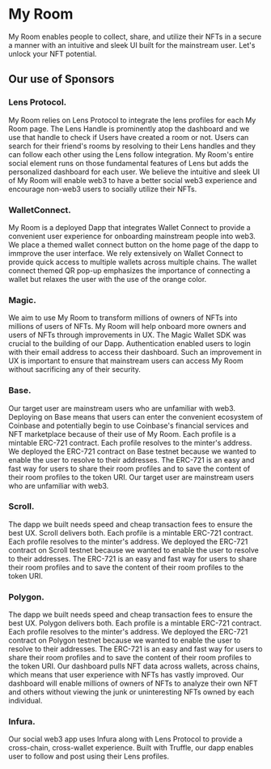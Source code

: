# My Room

My Room enables people to collect, share, and utilize their NFTs in a secure a manner with an intuitive and sleek UI built for the mainstream user. Let's unlock your NFT potential. 

## Our use of Sponsors 

### Lens Protocol. 
My Room relies on Lens Protocol to integrate the lens profiles for each My Room page. The Lens Handle is prominently atop the dashboard and we use that handle to check if Users have created a room or not. Users can search for their friend's rooms by resolving to their Lens handles and they can follow each other using the Lens follow integration. My Room's entire social element runs on those fundamental features of Lens but adds the personalized dashboard for each user. We believe the intuitive and sleek UI of My Room will enable web3 to have a better social web3 experience and encourage non-web3 users to socially utilize their NFTs.

### WalletConnect. 
My Room is a deployed Dapp that integrates Wallet Connect to provide a convenient user experience for onboarding mainstream people into web3. We place a themed wallet connect button on the home page of the dapp to immprove the user interface. We rely extensively on Wallet Connect to provide quick access to multiple wallets across multiple chains. The wallet connect themed QR pop-up emphasizes the importance of connecting a wallet but relaxes the user with the use of the orange color. 

### Magic.
We aim to use My Room to transform millions of owners of NFTs into millions of users of NFTs. My Room will help onboard more owners and users of NFTs through improvements in UX. The Magic Wallet SDK was crucial to the building of our Dapp. Authentication enabled users to login with their email address to access their dashboard. Such an improvement in UX is important to ensure that  mainstream users can access My Room without sacrificing any of their security. 

### Base.
Our target user are mainstream users who are unfamiliar with web3. Deploying on Base means that users can enter the convenient ecosystem of Coinbase and potentially begin to use Coinbase's financial services and NFT marketplace because of their use of My Room. Each profile is a mintable ERC-721 contract. Each profile resolves to the minter's address. We deployed the ERC-721 contract on Base testnet because we wanted to enable the user to resolve to their addresses. The ERC-721 is an easy and fast way for users to share their room profiles and to save the content of their room profiles to the token URI. Our target user are mainstream users who are unfamiliar with web3. 

### Scroll.
The dapp we built needs speed and cheap transaction fees to ensure the best UX. Scroll delivers both. Each profile is a mintable ERC-721 contract. Each profile resolves to the minter's address. We deployed the ERC-721 contract on Scroll testnet because we wanted to enable the user to resolve to their addresses. The ERC-721 is an easy and fast way for users to share their room profiles and to save the content of their room profiles to the token URI. 

### Polygon.
The dapp we built needs speed and cheap transaction fees to ensure the best UX. Polygon delivers both. Each profile is a mintable ERC-721 contract. Each profile resolves to the minter's address. We deployed the ERC-721 contract on Polygon testnet because we wanted to enable the user to resolve to their addresses. The ERC-721 is an easy and fast way for users to share their room profiles and to save the content of their room profiles to the token URI. Our dashboard pulls NFT data across wallets, across chains, which means that user experience with NFTs has vastly improved. Our dashboard will enable millions of owners of NFTs to analyze their own NFT and others without viewing the junk or uninteresting NFTs owned by each individual. 

### Infura.
Our social web3 app uses Infura along with Lens Protocol to provide a cross-chain, cross-wallet experience. Built with Truffle, our dapp enables user to follow and post using their Lens profiles. 
